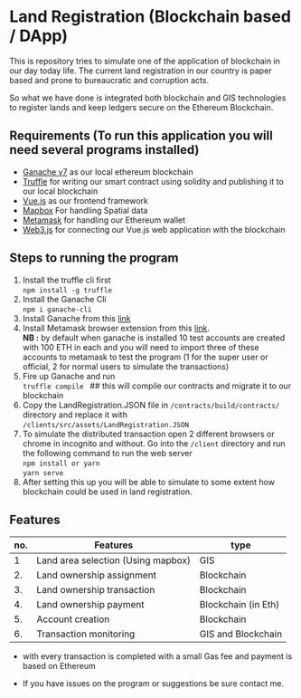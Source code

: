 # Land Registration (Blockchain based / DApp)

This is repository tries to simulate one of the application of blockchain in our day today life. The current land registration in our country is paper based and prone to bureaucratic and corruption acts. 

So what we have done is integrated both blockchain and GIS technologies to register lands and keep ledgers secure on the Ethereum Blockchain.

## Requirements (To run this application you will need several programs installed)

- [Ganache v7](https://trufflesuite.com/ganache/) as our local ethereum blockchain
- [Truffle](https://trufflesuite.com/docs/truffle/) for writing our smart contract using solidity and publishing it to our local blockchain
- [Vue.js](https://v2.vuejs.org/) as our frontend framework
- [Mapbox](https://www.mapbox.com/) For handling Spatial data
- [Metamask](https://www.mapbox.com/) for handling our Ethereum wallet
- [Web3.js](https://web3js.readthedocs.io/en/v1.7.0/) for connecting our Vue.js web application with the blockchain

## Steps to running the program
1. Install the truffle cli first <br>
    `npm install -g truffle`
2. Install the Ganache Cli <br>
    `npm i ganache-cli`
3. Install Ganache from this [link](https://trufflesuite.com/ganache/)
4. Install Metamask browser extension from this [link](https://chrome.google.com/webstore/detail/metamask/nkbihfbeogaeaoehlefnkodbefgpgknn?hl=en). <br><b>NB :</b> by default when ganache is installed 10 test accounts are created with 100 ETH in each and you will need to import three of these accounts to metamask to test the program (1 for the super user or official, 2 for normal users to simulate the transactions) 
5. Fire up Ganache and run <br>
    `truffle compile ` ## this will compile our contracts and migrate it to our blockchain <br>
6. Copy the LandRegistration.JSON file in `/contracts/build/contracts/` directory and replace it with `/clients/src/assets/LandRegistration.JSON`  <br>
7. To simulate the distributed transaction open 2 different browsers or chrome in incognito and without. Go into the `/client` directory and run the following command to run the web server <br>
    `npm install or yarn` <br>
    `yarn serve` <br>
8. After setting this up you will be able to simulate to some extent how blockchain could be used in land registration.

## Features
|no.  |Features   | type  |
|---|---|---|
|1   | Land area selection (Using mapbox)   | GIS   |
| 2.  | Land ownership assignment   | Blockchain  |
|  3.  | Land ownership transaction  | Blockchain  |
|  4.  | Land ownership payment  | Blockchain (in Eth)  |
|  5.  | Account creation  | Blockchain |
|  6.  | Transaction monitoring  | GIS and Blockchain |

* with every transaction is completed with a small Gas fee and payment is based on Ethereum


* If you have issues on the program or suggestions be sure contact me.    
